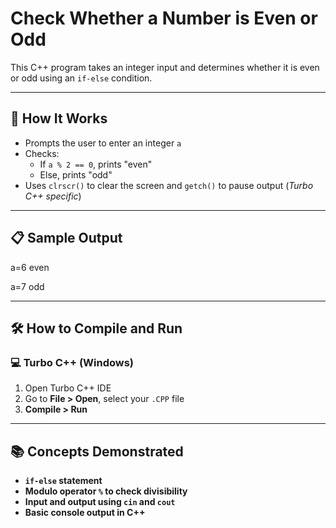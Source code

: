 # Check Whether a Number is Even or Odd

This C++ program takes an integer input and determines whether it is even or odd using an `if-else` condition.

---

## 🚀 How It Works

- Prompts the user to enter an integer `a`
- Checks:
  - If `a % 2 == 0`, prints "even"
  - Else, prints "odd"
- Uses `clrscr()` to clear the screen and `getch()` to pause output (*Turbo C++ specific*)

---

## 📋 Sample Output

a=6
even

a=7
odd

---

## 🛠️ How to Compile and Run

### 💻 Turbo C++ (Windows)

1. Open Turbo C++ IDE  
2. Go to **File > Open**, select your `.CPP` file  
3. **Compile > Run**

---

## 📚 Concepts Demonstrated
- **`if-else` statement**
- **Modulo operator `%` to check divisibility**
- **Input and output using `cin` and `cout`**
- **Basic console output in C++**
